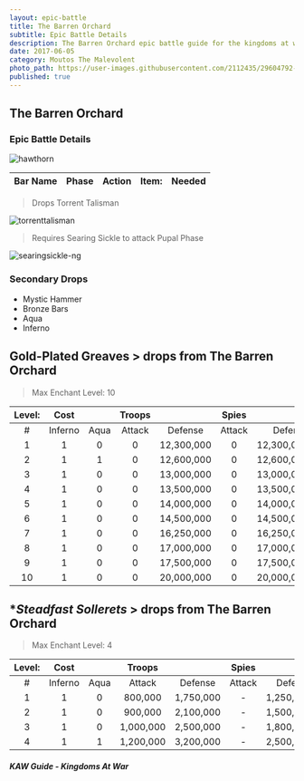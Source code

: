 ```yaml
---
layout: epic-battle
title: The Barren Orchard
subtitle: Epic Battle Details
description: The Barren Orchard epic battle guide for the kingdoms at war game
date: 2017-06-05
category: Moutos The Malevolent
photo_path: https://user-images.githubusercontent.com/2112435/29604792-dddd23c4-87a5-11e7-8843-8c63100b8bce.png
published: true
---
```


## The Barren Orchard
### Epic Battle Details

![hawthorn]()

| Bar Name | Phase | Action | Item: | Needed |
| --- | --- | --- | --- | --- |


> Drops Torrent Talisman

![torrenttalisman](https://cloud.githubusercontent.com/assets/2112435/23969834/709d2bec-098d-11e7-9bef-78b45ba84cc4.png)

> Requires Searing Sickle to attack Pupal Phase

![searingsickle-ng](https://cloud.githubusercontent.com/assets/2112435/23969849/7f05d256-098d-11e7-9e6c-3f41011c1a3d.png)

### Secondary Drops

* Mystic Hammer
* Bronze Bars
* Aqua
* Inferno




## **Gold-Plated Greaves** > drops from **The Barren Orchard**

>Max Enchant Level: 10

| Level: | Cost |  | **Troops** |  | **Spies** |  |
| :---: | :---: | :---:  | :---: | :---: | :---:  | ---: |
| # | Inferno | Aqua | Attack | Defense | Attack | Defense |
| 1 | 1 | 0 | 0 | 12,300,000 | 0 | 12,300,000 |
| 2 | 1 | 1 | 0 | 12,600,000 | 0 | 12,600,000 |
| 3 | 1 | 0 | 0 | 13,000,000 | 0 | 13,000,000 |
| 4 | 1 | 0 | 0 | 13,500,000 | 0 | 13,500,000 |
| 5 | 1 | 0 | 0 | 14,000,000 | 0 | 14,000,000 |
| 6 | 1 | 0 | 0 | 14,500,000 | 0 | 14,500,000 |
| 7 | 1 | 0 | 0 | 16,250,000 | 0 | 16,250,000 |
| 8 | 1 | 0 | 0 | 17,000,000 | 0 | 17,000,000 |
| 9 | 1 | 0 | 0 | 17,500,000 | 0 | 17,500,000 |
| 10 | 1 | 0 | 0 | 20,000,000 | 0 | 20,000,000 |


## **Steadfast Sollerets* > drops from **The Barren Orchard**
>Max Enchant Level: 4

| Level: | Cost |  | **Troops** |  | **Spies** |  |
| :---: | :---: | :---: | :---: | :---: | :---:  | ---: |
| # | Inferno | Aqua | Attack | Defense | Attack | Defense |
| 1 | 1 | 0 | 800,000 | 1,750,000 | - | 1,250,000 |
| 2 | 1 | 0 | 900,000 | 2,100,000 | - | 1,500,000 |
| 3 | 1 | 0 | 1,000,000 | 2,500,000 | - | 1,800,000 |
| 4 | 1 | 1 | 1,200,000 | 3,200,000 | - | 2,500,000 |








##### KAW Guide - Kingdoms At War



